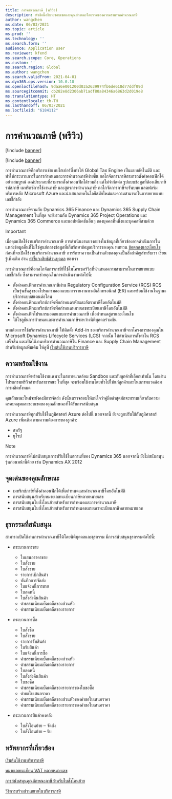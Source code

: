 ```yaml
---
title: การคำนวณภาษี (พรีวิว)
description: หัวข้อนี้อธิบายขอบเขตและคุณลักษณะโดยรวมของความสามารถคํานวณภาษี
author: wangchen
ms.date: 06/03/2021
ms.topic: article
ms.prod: ''
ms.technology: ''
ms.search.form: ''
audience: Application user
ms.reviewer: kfend
ms.search.scope: Core, Operations
ms.custom: ''
ms.search.region: Global
ms.author: wangchen
ms.search.validFrom: 2021-04-01
ms.dyn365.ops.version: 10.0.18
ms.openlocfilehash: 9daa6e001200d03a2639974fb6de618d77ddf09d
ms.sourcegitcommit: cb282e8d2306ab71adf80a84346a6863d2d019e8
ms.translationtype: HT
ms.contentlocale: th-TH
ms.lasthandoff: 06/03/2021
ms.locfileid: "6184112"
---
```

# <a name="tax-calculation-preview"></a>การคำนวณภาษี (พรีวิว)

[!include [banner](../includes/banner.md)]

[!include [banner](../includes/preview-banner.md)]

การคํานวณภาษีคือบริการเช่าแบบไฮเปอร์ซึ่งทำให้ Global Tax Engine เป็นแบบอัตโนมัติ และทำให้กระบวนการในการกำหนดและการคำนวณภาษีง่ายขึ้น กลไกจัดการภาษีสามารถตั้งค่าคอนฟิกได้อย่างสมบูรณ์ องค์ประกอบที่สามารถตั้งค่าคอนฟิกได้รวมถึง แต่ไม่จํากัดต่อ รูปแบบข้อมูลที่ต้องเสียภาษี รหัสภาษี เมทริกซ์การใช้งานภาษี และสูตรการคํานวณภาษี กลไกจัดการภาษีจะรันบนแพลตฟอร์มบริการหลัก Microsoft Azure และนำเสนอเทคโนโลยีสมัยใหม่และความสามารถในการขยายแบบเลขชี้กำลัง

การคํานวณภาษีรวมกับ Dynamics 365 Finance และ Dynamics 365 Supply Chain Management ในที่สุด จะยังรวมกับ Dynamics 365 Project Operations และ Dynamics 365 Commerce และแอปพลิเคชันอื่นๆ ของบุคคลที่หนึ่งและบุคคลที่สามด้วย

> [!IMPORTANT]
> เมื่อคุณเปิดใช้งานบริการคํานวณภาษี การดําเนินงานบางอย่างในข้อมูลที่เกี่ยวข้องอาจดําเนินการในแหล่งข้อมูลอื่นที่ไม่ใช่ศูนย์กลางข้อมูลที่เก็บรักษาข้อมูลบริการของคุณ ทบทวน [ข้อตกลงและเงื่อนไข](../../fin-ops-core/fin-ops/get-started/public-preview-terms.md) ก่อนที่จะเปิดใช้งานบริการคํานวณภาษี การรักษาความเป็นส่วนตัวของคุณเป็นสิ่งสำคัญสำหรับเรา เรียนรู้เพิ่มเติม อ่าน [คำชี้แจงสิทธิส่วนบุคคล](https://go.microsoft.com/fwlink/?LinkId=521839) ของเรา

การคํานวณภาษีคือกลไกจัดการภาษีที่ใช้ไมโครเซอร์วิสที่นำเสนอความสามารถในการขยายแบบเลขชี้กำลัง ซึ่งสามารถช่วยคุณในการดำเนินงานต่อไปนี้:

- ตั้งค่าคอนฟิกการคํานวณภาษีผ่าน Regulatory Configuration Service (RCS) RCS เป็นรุ่นขั้นสูงของโปรแกรมออกแบบการรายงานทางอิเล็กทรอนิกส์ (ER) และพร้อมใช้งานในฐานะบริการแบบสแตนด์อโลน
- ตั้งค่าคอนฟิกเมทริกซ์ภาษีเพื่อกําหนดรหัสและอัตราภาษีโดยอัตโนมัติ
- ตั้งค่าคอนฟิกเมทริกซ์ภาษีเพื่อกําหนดหมายเลขทะเบียนภาษีโดยอัตโนมัติ
- ตั้งค่าคอนฟิกโปรแกรมออกแบบการคํานวณภาษี เพื่อกําหนดสูตรและเงื่อนไข
- ใช้โซลูชันการกําหนดและการคํานวณภาษีระหว่างนิติบุคคลร่วมกัน

หากต้องการใช้บริการคํานวณภาษี ให้ติดตั้ง Add-in ของบริการคํานวณภาษีจากโครงการของคุณใน Microsoft Dynamics Lifecycle Services (LCS) จากนั้น ให้ดำเนินการตั้งค่าใน RCS เสร็จสิ้น และเปิดใช้งานบริการคํานวณภาษีใน Finance และ Supply Chain Management สำหรับข้อมูลเพิ่มเติม ให้ดูที่ [เริ่มต้นใช้งานบริการภาษี](./global-get-started-with-tax-calculation-service.md)

## <a name="availability"></a>ความพร้อมใช้งาน

การคํานวณภาษีพร้อมใช้งานเฉพาะในสภาพแวดล้อม Sandbox และกับลูกค้าที่เลือกเท่านั้น โดยผ่านโปรแกรมพรีวิวสำหรับสาธารณะ ในที่สุด จะพร้อมใช้งานโดยทั่วไปให้แก่ลูกค้าและในสภาพแวดล้อมการผลิตทั้งหมด

คุณลักษณะใหม่จะยังคงมีการจัดส่ง ดังนั้นตรวจสอบให้แน่ใจว่าคู่มือล่าสุดมักจะทราบเกี่ยวกับความครอบคลุมและขอบเขตของคุณลักษณะที่ได้รับการสนับสนุน

การคํานวณภาษีถูกปรับใช้ในภูมิศาสตร์ Azure ต่อไปนี้ นอกจากนี้ ยังจะถูกปรับใช้กับภูมิศาสตร์ Azure เพิ่มเติม ตามความต้องการของลูกค้า:

- สหรัฐ
- ยุโรป

> [!NOTE]
> การคํานวณภาษีไม่สนับสนุนการปรับใช้ในสถานที่ของ Dynamics 365 นอกจากนี้ ยังไม่สนับสนุนรุ่นก่อนหน้านี้ด้วย เช่น Dynamics AX 2012

## <a name="feature-highlights"></a>จุดเด่นของคุณลักษณะ

- เมทริกซ์ภาษีที่ตั้งค่าคอนฟิกได้เพื่อกําหนดและคํานวณภาษีโดยอัตโนมัติ
- การสนับสนุนสำหรับหมายเลขทะเบียนภาษีหลายหมายเลข
- การสนับสนุนใบสั่งโอนย้ายสำหรับการกําหนดและการคํานวณภาษี
- การสนับสนุนใบสั่งโอนย้ายสำหรับการกําหนดหมายเลขทะเบียนภาษีหลายหมายเลข

## <a name="supported-transactions"></a>ธุรกรรมที่สนับสนุน

สามารถเปิดใช้งานการคํานวณภาษีได้โดยนิติบุคคลและธุรกรรม มีการสนับสนุนธุรกรรมต่อไปนี้:

- กระบวนการขาย

    - ใบเสนอราคาขาย
    - ใบสั่งขาย
    - ใบสั่งขาย
    - รายการเบิกสินค้า
    - บันทึกการจัดส่ง
    - ใบแจ้งหนี้การขาย
    - ใบลดหนี้
    - ใบสั่งส่งคืนสินค้า
    - ค่าธรรมเนียมเบ็ดเตล็ดของส่วนหัว
    - ค่าธรรมเนียมเบ็ดเตล็ดของรายการ

- กระบวนการซื้อ

    - ใบสั่งซื้อ
    - ใบสั่งขาย
    - รายการรับสินค้า
    - ใบรับสินค้า
    - ใบแจ้งหนี้การซื้อ
    - ค่าธรรมเนียมเบ็ดเตล็ดของส่วนหัว
    - ค่าธรรมเนียมเบ็ดเตล็ดของรายการ
    - ใบลดหนี้
    - ใบสั่งส่งคืนสินค้า
    - ใบขอซื้อ
    - ค่าธรรมเนียมเบ็ดเตล็ดของรายการของใบขอซื้อ
    - คำขอใบเสนอราคา
    - ค่าธรรมเนียมเบ็ดเตล็ดของส่วนหัวของคำขอใบเสนอราคา
    - ค่าธรรมเนียมเบ็ดเตล็ดของรายการของคำขอใบเสนอราคา

- กระบวนการสินค้าคงคลัง

    - ใบสั่งโอนย้าย – จัดส่ง
    - ใบสั่งโอนย้าย – รับ

## <a name="related-resources"></a>ทรัพยากรที่เกี่ยวข้อง

[เริ่มต้นใช้งานบริการภาษี](./global-get-started-with-tax-calculation-service.md)

[หมายเลขทะเบียน VAT หลายหมายเลข](./emea-multiple-vat-registration-numbers.md)

[การสนับสนุนคุณลักษณะภาษีสำหรับใบสั่งโอนย้าย](./tasks/tax-feature-support-for-transfer-order.md)

[วิธีการสร้างส่วนขยายในบริการภาษี](./tax-service-add-data-fields-tax-integration-by-extension.md)
